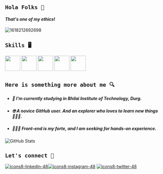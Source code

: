 ## `Hola Folks 👋`

#### _That's one of my ethics_!
![1618212692698](https://user-images.githubusercontent.com/97127815/158718742-fce7c3c4-3b39-4980-a84c-552e973462a5.jpg)


## `Skills 🖥️`
<p><img src="https://user-images.githubusercontent.com/97127815/158718870-dfcf9f30-badb-4b60-89dc-197b781c431e.png" heigth=50 width=50>
<img src="https://user-images.githubusercontent.com/97127815/158718892-2062c81c-88b8-46de-a264-54ca9f346ed1.png" heigth=50 width=50>
<img src="https://user-images.githubusercontent.com/97127815/158718913-e373b191-e2b9-448b-8bdf-49d51695baf0.png" heigth=50 width=50>
<img src="https://user-images.githubusercontent.com/97127815/158724469-f34d785c-8c5c-4888-828b-952ac5f09926.png" heigth=50 width=50>
<img src="https://user-images.githubusercontent.com/97127815/158722609-efd64f7b-1cd0-420f-b738-ddcd03bded6e.png" heigth=50 width=50></p>



## `Here is something more about me 🔍`

- ##### 🏫 I’m currently studying in Bhilai Institute of Technology, Durg.
- ##### 🤓 A novice GitHub user. And an explorer who loves to learn new things 👩🏻‍💻.  
- ##### 👩🏻‍🏫 Front-end is my forte, and I am seeking for hands-on experience.

![GitHub Stats](https://github-readme-stats.vercel.app/api?username=Yukti-J&theme=radical)

## `Let's connect 🔗`

[![icons8-linkedin-48](https://user-images.githubusercontent.com/97127815/158718966-fcd7385b-ecb4-4335-aaa7-fe52a5cbf5fa.png)](www.linkedin.com/in/yukti-jhawar-2002)[![icons8-instagram-48](https://user-images.githubusercontent.com/97127815/158719694-bd2b5c12-17fd-4b91-86fa-b2d7151caed1.png)](https://www.instagram.com/yukti_3004/) [![icons8-twitter-48](https://user-images.githubusercontent.com/97127815/158719760-82009319-6db6-4f53-9869-9abf44fbe918.png)](https://twitter.com/JhawarYukti)
